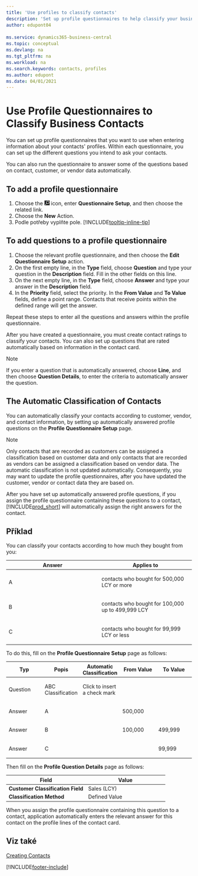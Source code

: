 ```yaml
---
title: 'Use profiles to classify contacts'
description: 'Set up profile questionnaires to help classify your business contacts'
author: edupont04

ms.service: dynamics365-business-central
ms.topic: conceptual
ms.devlang: na
ms.tgt_pltfrm: na
ms.workload: na
ms.search.keywords: contacts, profiles
ms.author: edupont
ms.date: 04/01/2021
---
```


# Use Profile Questionnaires to Classify Business Contacts
You can set up profile questionnaires that you want to use when entering information about your contacts' profiles. Within each questionnaire, you can set up the different questions you intend to ask your contacts.

You can also run the questionnaire to answer some of the questions based on contact, customer, or vendor data automatically.

## To add a profile questionnaire
1. Choose the ![Lightbulb that opens the Tell Me feature](media/ui-search/search_small.png "Tell me what you want to do") icon, enter **Questionnaire Setup**, and then choose the related link.
2. Choose the **New** Action.
3. Podle potřeby vyplňte pole. [!INCLUDE[tooltip-inline-tip](includes/tooltip-inline-tip_md.md)]

## To add questions to a profile questionnaire
1. Choose the relevant profile questionnaire, and then choose the **Edit Questionnaire Setup** action.
2. On the first empty line, in the **Type** field, choose **Question** and type your question in the **Description** field. Fill in the other fields on this line.
3. On the next empty line, in the **Type** field, choose **Answer** and type your answer in the **Description** field.
4. In the **Priority** field, select the priority. In the **From Value** and **To Value** fields, define a point range. Contacts that receive points within the defined range will get the answer.

Repeat these steps to enter all the questions and answers within the profile questionnaire.

After you have created a questionnaire, you must create contact ratings to classify your contacts. You can also set up questions that are rated automatically based on information in the contact card.

> [!NOTE]
> If you enter a question that is automatically answered, choose <STRONG>Line</STRONG>, and then choose <STRONG>Question Details</STRONG>, to enter the criteria to automatically answer the question.

## The Automatic Classification of Contacts
You can automatically classify your contacts according to customer, vendor, and contact information, by setting up automatically answered profile questions on the **Profile Questionnaire Setup** page.

> [!NOTE]
> Only contacts that are recorded as customers can be assigned a classification based on customer data and only contacts that are recorded as vendors can be assigned a classification based on vendor data. The automatic classification is not updated automatically. Consequently, you may want to update the profile questionnaires, after you have updated the customer, vendor or contact data they are based on.

After you have set up automatically answered profile questions, if you assign the profile questionnaire containing these questions to a contact, [!INCLUDE[prod_short](includes/prod_short.md)] will automatically assign the right answers for the contact.

## Příklad
You can classify your contacts according to how much they bought from you:

<table>
<colgroup>
<col style="width: 50%" />
<col style="width: 50%" />
</colgroup>
<thead>
<tr class="header">
<th><strong>Answer</strong></th>
<th><strong>Applies to</strong></th>
</tr>
</thead>
<tbody>
<tr class="odd">
<td><p>A</p></td>
<td><p>contacts who bought for 500,000 LCY or more</p></td>
</tr>
<tr class="even">
<td><p>B</p></td>
<td><p>contacts who bought for 100,000 up to 499,999 LCY</p></td>
</tr>
<tr class="odd">
<td><p>C</p></td>
<td><p>contacts who bought for 99,999 LCY or less</p></td>
</tr>
</tbody>
</table>

To do this, fill on the **Profile Questionnaire Setup** page as follows:


<table>
<colgroup>
<col style="width: 20%" />
<col style="width: 20%" />
<col style="width: 20%" />
<col style="width: 20%" />
<col style="width: 20%" />
</colgroup>
<thead>
<tr class="header">
<th><strong>Typ</strong></th>
<th><strong>Popis</strong></th>
<th><strong>Automatic Classification</strong></th>
<th><strong>From Value</strong></th>
<th><strong>To Value</strong></th>
</tr>
</thead>
<tbody>
<tr class="odd">
<td><p>Question</p></td>
<td><p>ABC Classification</p></td>
<td><p>Click to insert a check mark</p></td>
<td><p> </p></td>
<td><p> </p></td>
</tr>
<tr class="even">
<td><p>Answer</p></td>
<td><p>A</p></td>
<td><p> </p></td>
<td><p>500,000</p></td>
<td><p> </p></td>
</tr>
<tr class="odd">
<td><p>Answer</p></td>
<td><p>B</p></td>
<td><p> </p></td>
<td><p>100,000</p></td>
<td><p>499,999</p></td>
</tr>
<tr class="even">
<td><p>Answer</p></td>
<td><p>C</p></td>
<td><p> </p></td>
<td><p> </p></td>
<td><p>99,999</p></td>
</tr>
</tbody>
</table>

Then fill on the **Profile Question Details** page as follows:
<table>
<colgroup>
<col style="width: 50%" />
<col style="width: 50%" />
</colgroup>
<thead>
<tr class="header">
<th><strong>Field</strong></th>
<th><strong>Value</strong></th>
</tr>
</thead>
<tbody>
<tr>
<td><strong>Customer Classification Field</strong></td>
<td><emphasis>Sales (LCY)</emphasis></td>
</tr>
<tr>
<td><strong>Classification Method</strong></td>
<td><emphasis>Defined Value</emphasis></td>
</tr>
</tbody>
</table>

When you assign the profile questionnaire containing this question to a contact, application automatically enters the relevant answer for this contact on the profile lines of the contact card.

## Viz také
[Creating Contacts](marketing-create-contact-companies.md)


[!INCLUDE[footer-include](includes/footer-banner.md)]